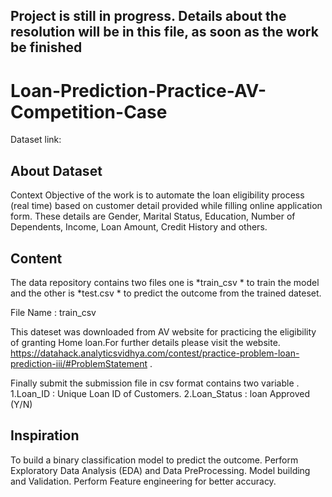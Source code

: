 ## Project is still in progress. Details about the resolution will be in this file, as soon as the work be finished

# Loan-Prediction-Practice-AV-Competition-Case

Dataset link:

## About Dataset
Context
Objective of the work is to automate the loan eligibility process (real time) based on customer detail provided while filling online application form. These details are Gender, Marital Status, Education, Number of Dependents, Income, Loan Amount, Credit History and others.

## Content
The data repository contains two files one is *train_csv * to train the model and the other is *test.csv * to predict the outcome from the trained dateset.

File Name : train_csv



This dateset was downloaded from AV website for practicing the eligibility of granting Home loan.For further details please visit the website.
https://datahack.analyticsvidhya.com/contest/practice-problem-loan-prediction-iii/#ProblemStatement .

Finally submit the submission file in csv format contains two variable .
1.Loan_ID : Unique Loan ID of Customers.
2.Loan_Status : loan Approved (Y/N)

## Inspiration
To build a binary classification model to predict the outcome.
Perform Exploratory Data Analysis (EDA) and Data PreProcessing.
Model building and Validation.
Perform Feature engineering for better accuracy.
